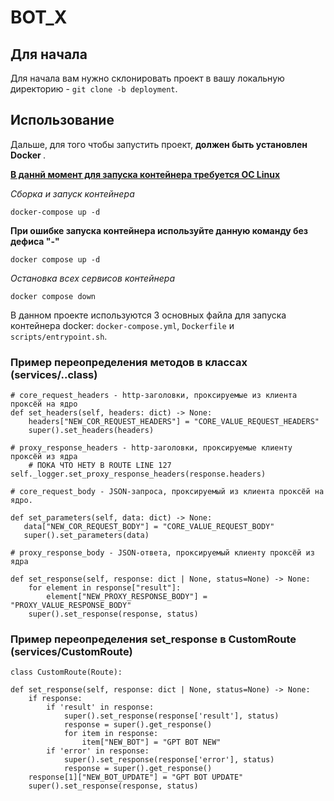 # BOT_X

## Для начала
Для начала вам нужно склонировать проект в вашу локальную директорию - <code>git clone -b deployment</code>.

## Использование
Дальше, для того чтобы запустить проект, <b> должен быть установлен Docker </b>. 

<b><u>В даннй момент для запуска контейнера требуется ОС Linux</u></b>

<i>Сборка и запуск контейнера</i>

    docker-compose up -d

<b>При ошибке запуска контейнера используйте данную команду без дефиса "-"</b>

    docker compose up -d

<i>Остановка всех сервисов контейнера</i>

    docker compose down


В данном проекте используются 3 основных файла для запуска контейнера docker: <code>docker-compose.yml</code>, <code>Dockerfile</code> и <code>scripts/entrypoint.sh</code>.


### Пример переопределения методов в классах (services/..class)

    # core_request_headers - http-заголовки, проксируемые из клиента проксёй на ядро
    def set_headers(self, headers: dict) -> None:
        headers["NEW_COR_REQUEST_HEADERS"] = "CORE_VALUE_REQUEST_HEADERS"
        super().set_headers(headers)

    # proxy_response_headers - http-заголовки, проксируемые клиенту проксёй из ядра
        # ПОКА ЧТО НЕТУ В ROUTE LINE 127 self._logger.set_proxy_response_headers(response.headers)

    # core_request_body - JSON-запроса, проксируемый из клиента проксёй на ядро.

    def set_parameters(self, data: dict) -> None:
       data["NEW_COR_REQUEST_BODY"] = "CORE_VALUE_REQUEST_BODY" 
       super().set_parameters(data)
    
    # proxy_response_body - JSON-ответа, проксируемый клиенту проксёй из ядра

    def set_response(self, response: dict | None, status=None) -> None:
        for element in response["result"]:
            element["NEW_PROXY_RESPONSE_BODY"] = "PROXY_VALUE_RESPONSE_BODY"
        super().set_response(response, status)


### Пример переопределения set_response в CustomRoute (services/CustomRoute)

    class CustomRoute(Route):

    def set_response(self, response: dict | None, status=None) -> None:
        if response:
            if 'result' in response:
                super().set_response(response['result'], status)
                response = super().get_response()
                for item in response:
                    item["NEW_BOT"] = "GPT BOT NEW"
            if 'error' in response:
                super().set_response(response['error'], status)
                response = super().get_response()
        response[1]["NEW_BOT_UPDATE"] = "GPT BOT UPDATE"
        super().set_response(response, status)
